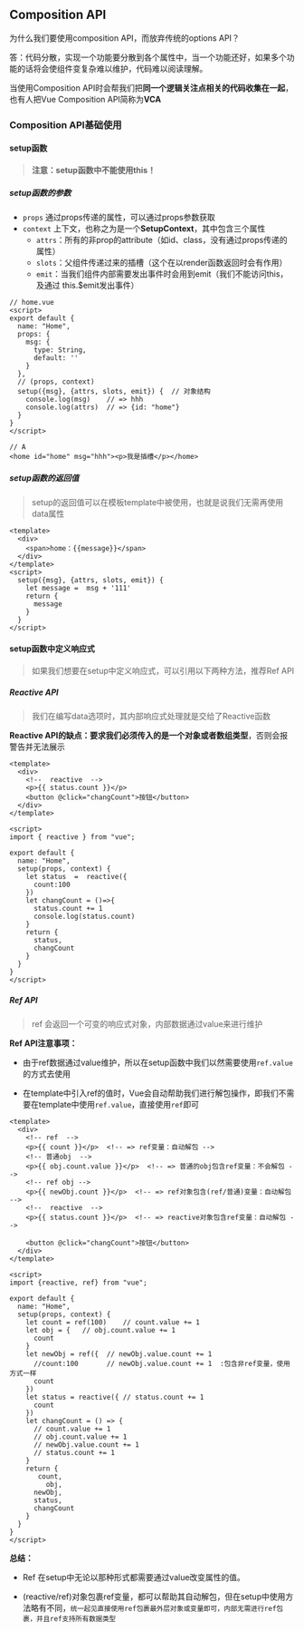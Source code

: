 ## Composition API

为什么我们要使用composition API，而放弃传统的options API？

答：代码分散，实现一个功能要分散到各个属性中，当一个功能还好，如果多个功能的话将会使组件变复杂难以维护，代码难以阅读理解。

当使用Composition API时会帮我们把**同一个逻辑关注点相关的代码收集在一起**，也有人把Vue Composition API简称为**VCA**

### Composition API基础使用

#### setup函数

> **注意：setup函数中不能使用this！**

##### setup函数的参数

* `props`  通过props传递的属性，可以通过props参数获取
* `context`  上下文，也称之为是一个**SetupContext**，其中包含三个属性
  * `attrs`：所有的非prop的attribute（如id、class，没有通过props传递的属性）
  * `slots`：父组件传递过来的插槽（这个在以render函数返回时会有作用）
  * `emit`：当我们组件内部需要发出事件时会用到emit（我们不能访问this，及通过 this.$emit发出事件）

```vue
// home.vue
<script>
export default {
  name: "Home",
  props: {
    msg: {
      type: String,
      default: ''
    }
  },
  // (props, context)
  setup({msg}, {attrs, slots, emit}) {	// 对象结构
    console.log(msg)	// => hhh
    console.log(attrs)	// => {id: "home"}
  }
}
</script>
```

```vue
// A
<home id="home" msg="hhh"><p>我是插槽</p></home>
```



##### setup函数的返回值

> setup的返回值可以在模板template中被使用，也就是说我们无需再使用data属性

```vue
<template>
  <div>
    <span>home：{{message}}</span>
  </div>
</template>
<script>
  setup({msg}, {attrs, slots, emit}) {
    let message =  msg + '111'
    return {
      message
    }
  }
</script>
```

#### setup函数中定义响应式

> 如果我们想要在setup中定义响应式，可以引用以下两种方法，推荐Ref API

##### Reactive API

> 我们在编写data选项时，其内部响应式处理就是交给了Reactive函数

**Reactive API的缺点：**要求我们必须传入的是**一个对象或者数组类型**，否则会报警告并无法展示

```vue
<template>
  <div>
    <!--  reactive  -->
    <p>{{ status.count }}</p>
    <button @click="changCount">按钮</button>
  </div>
</template>

<script>
import { reactive } from "vue";

export default {
  name: "Home",
  setup(props, context) {
    let status  =  reactive({
      count:100
    })
    let changCount = ()=>{
      status.count += 1
      console.log(status.count)
    }
    return {
      status,
      changCount
    }
  }
}
</script>
```

##### Ref API

> ref 会返回一个可变的响应式对象，内部数据通过value来进行维护

**Ref API注意事项：**

* 由于ref数据通过value维护，所以在setup函数中我们以然需要使用`ref.value`的方式去使用

* 在template中引入ref的值时，Vue会自动帮助我们进行解包操作，即我们不需要在template中使用`ref.value`，直接使用`ref`即可

```vue
<template>
  <div>
    <!-- ref  -->
    <p>{{ count }}</p> 	<!-- => ref变量：自动解包 -->
    <!-- 普通obj  -->
    <p>{{ obj.count.value }}</p>  <!-- => 普通的obj包含ref变量：不会解包 -->
    <!-- ref obj -->
    <p>{{ newObj.count }}</p>  <!-- => ref对象包含(ref/普通)变量：自动解包 -->
    <!--  reactive  -->
    <p>{{ status.count }}</p>  <!-- => reactive对象包含ref变量：自动解包 -->
    
    <button @click="changCount">按钮</button>
  </div>
</template>

<script>
import {reactive, ref} from "vue";

export default {
  name: "Home",
  setup(props, context) {
    let count = ref(100)	// count.value += 1
    let obj = {   // obj.count.value += 1
      count
    }
    let newObj = ref({  // newObj.value.count += 1
      //count:100       // newObj.value.count += 1  :包含非ref变量，使用方式一样
      count
    })
    let status = reactive({ // status.count += 1
      count
    })
    let changCount = () => {
	  // count.value += 1
      // obj.count.value += 1
      // newObj.value.count += 1
      // status.count += 1
    }
    return {
       count,
         obj,
      newObj,
      status,
      changCount
    }
  }
}
</script>
```

**总结：**

* Ref 在setup中无论以那种形式都需要通过value改变属性的值。

* (reactive/ref)对象包裹ref变量，都可以帮助其自动解包，但在setup中使用方法略有不同，`统一起见直接使用ref包裹最外层对象或变量即可，内部无需进行ref包裹，并且ref支持所有数据类型`


